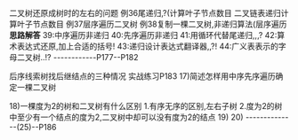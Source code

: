二叉树还原成树时的左右的问题
例36尾递归,?(计算叶子节点数目
二叉链表递归计算叶子节点数目
例37层序遍历二叉树
例38复制一棵二叉树,非递归算法(层序遍历
**思路解答**
39:中序遍历非递归
40:先序遍历非递归
41:用循环代替尾递归,,,?
42:算术表达式还原,加上合适的括号!
43:递归设计表达式翻译器,,?!
44:广义表表示的字母二叉树..!?
------------P177--P182

后序线索树找后继结点的三种情况
实战练习P183
17)简述怎样用中序先序遍历确定一棵二叉树

18)一棵度为2的树和二叉树有什么区别
1.有序无序的区别,左右子树
2.度为2的树中至少有一个结点的度为2,二叉树中却可以没有度为2的结点
19)
20)
--------------(25)--P186